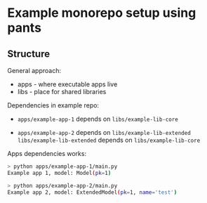 # Example monorepo setup using pants

## Structure

General approach:

* apps - where executable apps live
* libs - place for shared libraries

Dependencies in example repo:

* `apps/example-app-1` depends on `libs/example-lib-core`

* `apps/example-app-2` depends on `libs/example-lib-extended`
  `libs/example-lib-extended` depends on `libs/example-lib-core`

Apps dependencies works:

```sh
> python apps/example-app-1/main.py
Example app 1, model: Model(pk=1)

> python apps/example-app-2/main.py
Example app 2, model: ExtendedModel(pk=1, name='test')
```
